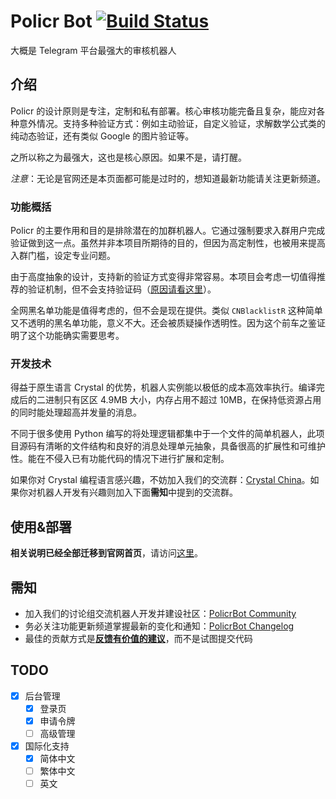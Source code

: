 # Policr Bot [![Build Status](https://github-ci.bluerain.io/api/badges/Hentioe/policr/status.svg)](https://github-ci.bluerain.io/Hentioe/policr)

大概是 Telegram 平台最强大的审核机器人

## 介绍

Policr 的设计原则是专注，定制和私有部署。核心审核功能完备且复杂，能应对各种意外情况。支持多种验证方式：例如主动验证，自定义验证，求解数学公式类的纯动态验证，还有类似 Google 的图片验证等。

之所以称之为最强大，这也是核心原因。如果不是，请打醒。

_注意_：无论是官网还是本页面都可能是过时的，想知道最新功能请关注更新频道。

### 功能概括

Policr 的主要作用和目的是排除潜在的加群机器人。它通过强制要求入群用户完成验证做到这一点。虽然并非本项目所期待的目的，但因为高定制性，也被用来提高入群门槛，设定专业问题。

由于高度抽象的设计，支持新的验证方式变得非常容易。本项目会考虑一切值得推荐的验证机制，但不会支持验证码（[原因请看这里](https://policr.bluerain.io#verification_code)）。

全网黑名单功能是值得考虑的，但不会是现在提供。类似 `CNBlacklistR` 这种简单又不透明的黑名单功能，意义不大。还会被质疑操作透明性。因为这个前车之鉴证明了这个功能确实需要思考。

### 开发技术

得益于原生语言 Crystal 的优势，机器人实例能以极低的成本高效率执行。编译完成后的二进制只有区区 4.9MB 大小，内存占用不超过 10MB，在保持低资源占用的同时能处理超高并发量的消息。

不同于很多使用 Python 编写的将处理逻辑都集中于一个文件的简单机器人，此项目源码有清晰的文件结构和良好的消息处理单元抽象，具备很高的扩展性和可维护性。能在不侵入已有功能代码的情况下进行扩展和定制。

如果你对 Crystal 编程语言感兴趣，不妨加入我们的交流群：[Crystal China](https://t.me/crystal_cn)。如果你对机器人开发有兴趣则加入下面**需知**中提到的交流群。

## 使用&部署

**相关说明已经全部迁移到官网首页**，请访问[这里](https://policr.bluerain.io)。

## 需知

- 加入我们的讨论组交流机器人开发并建设社区：[PolicrBot Community](https://t.me/policr_community)
- 务必关注功能更新频道掌握最新的变化和通知：[PolicrBot Changelog](https://t.me/policr_changelog)
- 最佳的贡献方式是[**反馈有价值的建议**](https://github.com/Hentioe/policr/issues)，而不是试图提交代码

## TODO

- [x] 后台管理
  - [x] 登录页
  - [x] 申请令牌
  - [ ] 高级管理
- [x] 国际化支持
  - [x] 简体中文
  - [ ] 繁体中文
  - [ ] 英文
